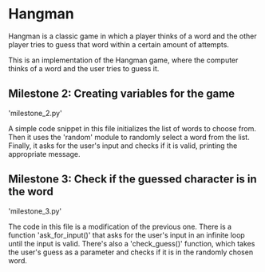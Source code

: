 # Hangman
Hangman is a classic game in which a player thinks of a word and the other player tries to guess that word within a certain amount of attempts.

This is an implementation of the Hangman game, where the computer thinks of a word and the user tries to guess it. 

## Milestone 2: Creating variables for the game

'milestone_2.py'

A simple code snippet in this file initializes the list of words to choose from. Then it uses the 'random' module to randomly select a word from the list. Finally, it asks for the user's input and checks if it is valid, printing the appropriate message.

## Milestone 3: Check if the guessed character is in the word

'milestone_3.py'

The code in this file is a modification of the previous one. There is a function 'ask_for_input()' that asks for the user's input in an infinite loop until the input is valid. There's also a 'check_guess()' function, which takes the user's guess as a parameter and checks if it is in the randomly chosen word.